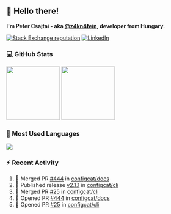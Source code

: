 ## 👋 Hello there!

**I'm Peter Csajtai - aka [@z4kn4fein](https://github.com/z4kn4fein), developer from Hungary.**

[![Stack Exchange reputation](https://img.shields.io/stackexchange/stackoverflow/r/8700582?color=orange&label=reputation&logo=stackoverflow&style=for-the-badge)](https://stackoverflow.com/users/8700582)
[![LinkedIn](https://img.shields.io/badge/linkedin-%230077B5.svg?style=for-the-badge&logo=linkedin&logoColor=white)](https://www.linkedin.com/in/csajtai-p%C3%A9ter-45395341/)

### 💻 GitHub Stats

<div>
  <img height="140px" src="https://github-readme-stats-pcsajtai.vercel.app/api?username=z4kn4fein&show_icons=true&hide_border=true&count_private=true&custom_title=Stats&theme=dracula&line_height=24&hide_title=true">
  <img height="140px" src="https://streak-stats.demolab.com?user=z4kn4fein&theme=dracula&hide_border=true">
  
</div>

### :toolbox: Most Used Languages

<img src="https://github-readme-stats-pcsajtai.vercel.app/api/top-langs/?username=z4kn4fein&theme=dracula&hide_border=true&layout=compact&langs_count=8&hide_title=true">

### :zap: Recent Activity

<!--START_SECTION:activity-->
1. 🎉 Merged PR [#444](https://github.com/configcat/docs/pull/444) in [configcat/docs](https://github.com/configcat/docs)
2. 🚀 Published release [v2.1.1](https://github.com/configcat/cli/releases/tag/v2.1.1) in [configcat/cli](https://github.com/configcat/cli)
3. 🎉 Merged PR [#25](https://github.com/configcat/cli/pull/25) in [configcat/cli](https://github.com/configcat/cli)
4. 💪 Opened PR [#444](https://github.com/configcat/docs/pull/444) in [configcat/docs](https://github.com/configcat/docs)
5. 💪 Opened PR [#25](https://github.com/configcat/cli/pull/25) in [configcat/cli](https://github.com/configcat/cli)
<!--END_SECTION:activity-->

